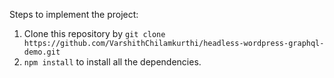 Steps to implement the project:

1. Clone this repository by
   ```git clone https://github.com/VarshithChilamkurthi/headless-wordpress-graphql-demo.git```
3. ```npm install``` to install all the dependencies.
